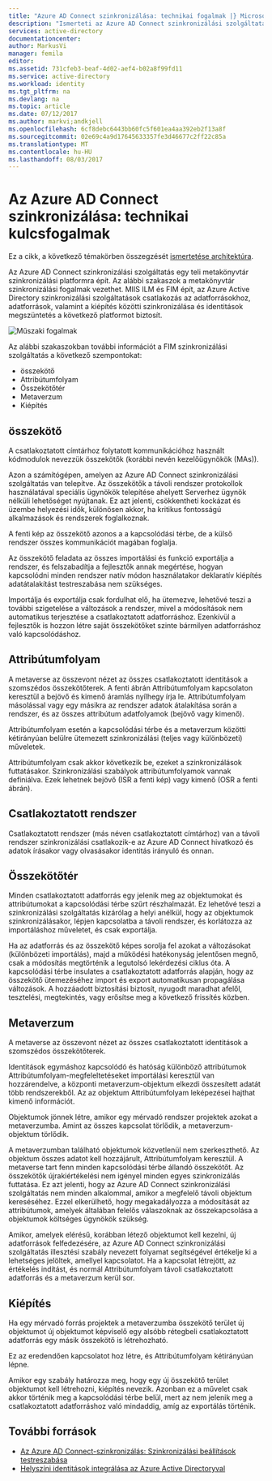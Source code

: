 ```yaml
---
title: "Azure AD Connect szinkronizálása: technikai fogalmak |} Microsoft Docs"
description: "Ismerteti az Azure AD Connect szinkronizálási szolgáltatás műszaki elveit."
services: active-directory
documentationcenter: 
author: MarkusVi
manager: femila
editor: 
ms.assetid: 731cfeb3-beaf-4d02-aef4-b02a8f99fd11
ms.service: active-directory
ms.workload: identity
ms.tgt_pltfrm: na
ms.devlang: na
ms.topic: article
ms.date: 07/12/2017
ms.author: markvi;andkjell
ms.openlocfilehash: 6cf8debc6443bb60fc5f601ea4aa392eb2f13a8f
ms.sourcegitcommit: 02e69c4a9d17645633357fe3d46677c2ff22c85a
ms.translationtype: MT
ms.contentlocale: hu-HU
ms.lasthandoff: 08/03/2017
---
```

# <a name="azure-ad-connect-sync-technical-concepts"></a>Az Azure AD Connect szinkronizálása: technikai kulcsfogalmak
Ez a cikk, a következő témakörben összegzését [ismertetése architektúra](active-directory-aadconnectsync-technical-concepts.md).

Az Azure AD Connect szinkronizálási szolgáltatás egy teli metakönyvtár szinkronizálási platformra épít.
Az alábbi szakaszok a metakönyvtár szinkronizálási fogalmak vezethet.
MIIS ILM és FIM épít, az Azure Active Directory szinkronizálási szolgáltatások csatlakozás az adatforrásokhoz, adatforrások, valamint a kiépítés közötti szinkronizálása és identitások megszüntetés a következő platformot biztosít.

![Műszaki fogalmak](./media/active-directory-aadconnectsync-technical-concepts/scenario.png)

Az alábbi szakaszokban további információt a FIM szinkronizálási szolgáltatás a következő szempontokat:

* összekötő
* Attribútumfolyam
* Összekötőtér
* Metaverzum
* Kiépítés

## <a name="connector"></a>összekötő
A csatlakoztatott címtárhoz folytatott kommunikációhoz használt kódmodulok nevezzük összekötők (korábbi nevén kezelőügynökök (MAs)).

Azon a számítógépen, amelyen az Azure AD Connect szinkronizálási szolgáltatás van telepítve.
Az összekötők a távoli rendszer protokollok használatával speciális ügynökök telepítése ahelyett Serverhez ügynök nélküli lehetőséget nyújtanak. Ez azt jelenti, csökkentheti kockázat és üzembe helyezési idők, különösen akkor, ha kritikus fontosságú alkalmazások és rendszerek foglalkoznak.

A fenti kép az összekötő azonos a a kapcsolódási térbe, de a külső rendszer összes kommunikációt magában foglalja.

Az összekötő feladata az összes importálási és funkció exportálja a rendszer, és felszabadítja a fejlesztők annak megértése, hogyan kapcsolódni minden rendszer natív módon használatakor deklaratív kiépítés adatátalakítást testreszabása nem szükséges.

Importálja és exportálja csak fordulhat elő, ha ütemezve, lehetővé teszi a további szigetelése a változások a rendszer, mivel a módosítások nem automatikus terjesztése a csatlakoztatott adatforráshoz. Ezenkívül a fejlesztők is hozzon létre saját összekötőket szinte bármilyen adatforráshoz való kapcsolódáshoz.

## <a name="attribute-flow"></a>Attribútumfolyam
A metaverse az összevont nézet az összes csatlakoztatott identitások a szomszédos összekötőterek. A fenti ábrán Attribútumfolyam kapcsolaton keresztül a bejövő és kimenő áramlás nyílhegy írja le. Attribútumfolyam másolással vagy egy másikra az rendszer adatok átalakítása során a rendszer, és az összes attribútum adatfolyamok (bejövő vagy kimenő).

Attribútumfolyam esetén a kapcsolódási térbe és a metaverzum közötti kétirányúan belülre ütemezett szinkronizálási (teljes vagy különbözeti) műveletek.

Attribútumfolyam csak akkor következik be, ezeket a szinkronizálások futtatásakor. Szinkronizálási szabályok attribútumfolyamok vannak definiálva. Ezek lehetnek bejövő (ISR a fenti kép) vagy kimenő (OSR a fenti ábrán).

## <a name="connected-system"></a>Csatlakoztatott rendszer
Csatlakoztatott rendszer (más néven csatlakoztatott címtárhoz) van a távoli rendszer szinkronizálási csatlakozik-e az Azure AD Connect hivatkozó és adatok írásakor vagy olvasásakor identitás irányuló és onnan.

## <a name="connector-space"></a>Összekötőtér
Minden csatlakoztatott adatforrás egy jelenik meg az objektumokat és attribútumokat a kapcsolódási térbe szűrt részhalmazát.
Ez lehetővé teszi a szinkronizálási szolgáltatás kizárólag a helyi anélkül, hogy az objektumok szinkronizálásakor, lépjen kapcsolatba a távoli rendszer, és korlátozza az importáláshoz műveletet, és csak exportálja.

Ha az adatforrás és az összekötő képes sorolja fel azokat a változásokat (különbözeti importálás), majd a működési hatékonyság jelentősen megnő, csak a módosítás megtörténik a legutolsó lekérdezési ciklus óta. A kapcsolódási térbe insulates a csatlakoztatott adatforrás alapján, hogy az összekötő ütemezéséhez import és export automatikusan propagálása változások. A hozzáadott biztosítási biztosít, nyugodt maradhat afelől, tesztelési, megtekintés, vagy erősítse meg a következő frissítés közben.

## <a name="metaverse"></a>Metaverzum
A metaverse az összevont nézet az összes csatlakoztatott identitások a szomszédos összekötőterek.

Identitások egymáshoz kapcsolódó és hatóság különböző attribútumok Attribútumfolyam-megfeleltetéseket importálási keresztül van hozzárendelve, a központi metaverzum-objektum elkezdi összesített adatát több rendszerekből. Az az objektum Attribútumfolyam leképezései hajthat kimenő információt.

Objektumok jönnek létre, amikor egy mérvadó rendszer projektek azokat a metaverzumba. Amint az összes kapcsolat törlődik, a metaverzum-objektum törlődik.

A metaverzumban található objektumok közvetlenül nem szerkeszthető. Az objektum összes adatot kell hozzájárult, Attribútumfolyam keresztül. A metaverse tart fenn minden kapcsolódási térbe állandó összekötőt. Az összekötők újrakiértékelési nem igényel minden egyes szinkronizálás futtatása. Ez azt jelenti, hogy az Azure AD Connect szinkronizálási szolgáltatás nem minden alkalommal, amikor a megfelelő távoli objektum kereséséhez. Ezzel elkerülhető, hogy megakadályozza a módosítását az attribútumok, amelyek általában felelős válaszoknak az összekapcsolása a objektumok költséges ügynökök szükség.

Amikor, amelyek elérésű, korábban létező objektumot kell kezelni, új adatforrások felfedezésére, az Azure AD Connect szinkronizálási szolgáltatás illesztési szabály nevezett folyamat segítségével értékelje ki a lehetséges jelöltek, amellyel kapcsolatot.
Ha a kapcsolat létrejött, az értékelés indítást, és normál Attribútumfolyam távoli csatlakoztatott adatforrás és a metaverzum kerül sor.

## <a name="provisioning"></a>Kiépítés
Ha egy mérvadó forrás projektek a metaverzumba összekötő terület új objektumot új objektumot képviselő egy alsóbb rétegbeli csatlakoztatott adatforrás egy másik összekötő is létrehozható.

Ez az eredendően kapcsolatot hoz létre, és Attribútumfolyam kétirányúan lépne.

Amikor egy szabály határozza meg, hogy egy új összekötő terület objektumot kell létrehozni, kiépítés nevezik. Azonban ez a művelet csak akkor történik meg a kapcsolódási térbe belül, mert az nem jelenik meg a csatlakoztatott adatforráshoz való mindaddig, amíg az exportálás történik.

## <a name="additional-resources"></a>További források
* [Az Azure AD Connect-szinkronizálás: Szinkronizálási beállítások testreszabása](active-directory-aadconnectsync-whatis.md)
* [Helyszíni identitások integrálása az Azure Active Directoryval](active-directory-aadconnect.md)

<!--Image references-->
[1]: ./media/active-directory-aadsync-technical-concepts/ic750598.png
